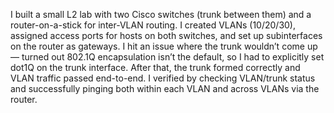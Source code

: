 I built a small L2 lab with two Cisco switches (trunk between them) and a router-on-a-stick for inter-VLAN routing. I created VLANs (10/20/30), assigned access ports for hosts on both switches, and set up subinterfaces on the router as gateways. I hit an issue where the trunk wouldn’t come up — turned out 802.1Q encapsulation isn’t the default, so I had to explicitly set dot1Q on the trunk interface. After that, the trunk formed correctly and VLAN traffic passed end-to-end. I verified by checking VLAN/trunk status and successfully pinging both within each VLAN and across VLANs via the router.
